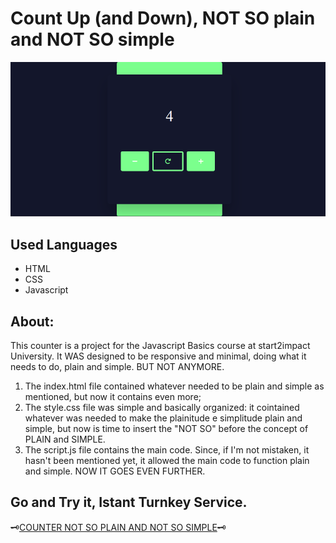 #  Count Up (and Down), NOT SO plain and NOT SO simple
<img alt="image plain and simple" src="https://github.com/Girolamone/s2i-Counter-Project2/blob/main/images/ImagesScreenCounterMin.png">

## Used Languages
* HTML
* CSS
* Javascript

## About:
This counter is a project for the Javascript Basics course at start2impact University. It WAS designed to be responsive and minimal, doing what it needs to do, plain and simple. BUT NOT ANYMORE.
<ol> 
<li>The index.html file contained whatever needed to be plain and simple as mentioned, but now it contains even more;</li>
<li>The style.css file was simple and basically organized: it cointained whatever was needed to make the plainitude e simplitude plain and simple, but now is time to insert the "NOT SO" before the concept of PLAIN and SIMPLE.</li>
<li>The script.js file contains the main code. Since, if I'm not mistaken, it hasn't been mentioned yet, it allowed the main code to function plain and simple. NOW IT GOES EVEN FURTHER.</li>
</ol>


## Go and Try it, Istant Turnkey Service.
🗝️<a href="https://notsoplainandsimplecounter.netlify.app/">COUNTER NOT SO PLAIN AND NOT SO SIMPLE</a>🗝️
